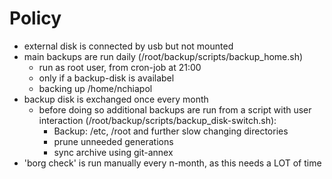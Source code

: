 Policy
======
  * external disk is connected by usb but not mounted
  * main backups are run daily
    (/root/backup/scripts/backup_home.sh)
    - run as root user, from cron-job at 21:00
    - only if a backup-disk is availabel
    - backing up /home/nchiapol
  * backup disk is exchanged once every month
    - before doing so additional backups are run from a script with user
      interaction (/root/backup/scripts/backup_disk-switch.sh):
      - Backup: /etc, /root and further slow changing directories
      - prune unneeded generations
      - sync archive using git-annex
  * 'borg check' is run manually every n-month, as this needs a LOT of time

